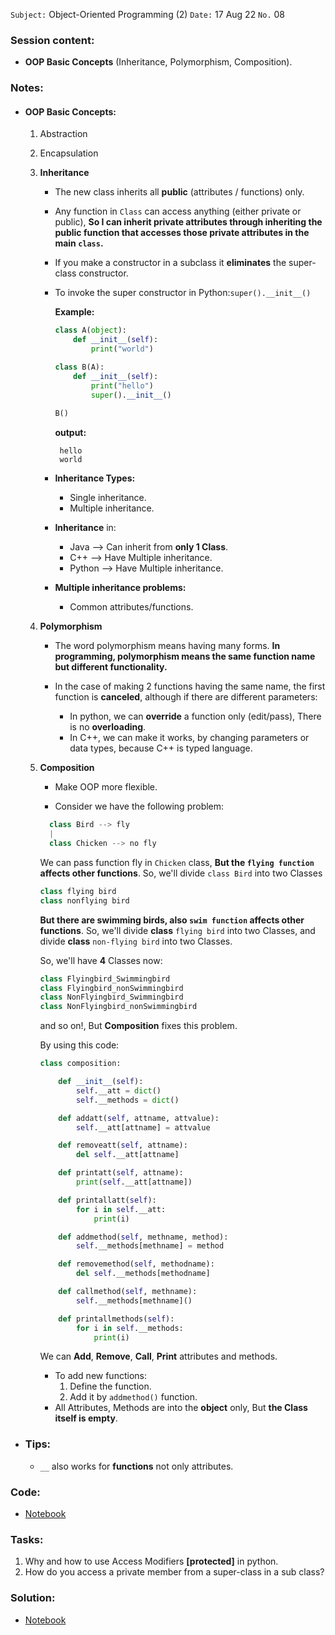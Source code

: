  `Subject:` Object-Oriented Programming (2)
  `Date:` 17 Aug 22 `No.` 08

### Session content:

- **OOP Basic Concepts** (Inheritance, Polymorphism, Composition).


### Notes:

- #### **OOP Basic Concepts:**

    1. Abstraction

    2. Encapsulation

    3. **Inheritance**

       - The new class inherits all **public** (attributes / functions) only.

       - Any function in `Class` can access anything (either private or public), **So I can inherit private attributes through inheriting the public function that accesses those private attributes in the main `class`.**

       - If you make a constructor in a subclass it **eliminates** the super-class constructor.

       - To invoke the super constructor in Python:`super().__init__()`

         **Example:**

         ```python
         class A(object):
             def __init__(self):
                 print("world")
         
         class B(A):
             def __init__(self):
                 print("hello")
                 super().__init__()
             
         B()  
         ```
         **output:**
         
         ```
          hello
          world
         ```
         
       - **Inheritance Types:**

         - Single inheritance.
         - Multiple inheritance.

       - **Inheritance** in:

         - Java --> Can inherit from **only 1 Class**.
         - C++ --> Have Multiple inheritance.
         - Python --> Have Multiple inheritance.
       - **Multiple inheritance problems:**

         - Common attributes/functions.

         

    4. **Polymorphism**

       - The word polymorphism means having many forms. **In programming, polymorphism means the same function name but different functionality.**
       - In the case of making 2 functions having the same name, the first function is **canceled**, although if there are different parameters:

         - In python, we can **override** a function only (edit/pass), There is no **overloading**.
         -  In C++, we can make it works, by changing parameters or data types, because C++ is typed language.

       

    5. **Composition**

       - Make OOP more flexible.
       
       - Consider we have the following problem:
       
       ```python
         class Bird --> fly
         |
         class Chicken --> no fly
       ```
       
         We can pass function fly in `Chicken` class, **But the `flying function` affects other functions**.
         So, we'll divide `class Bird`  into two Classes
       
         ```python
         class flying bird
         class nonflying bird
         ```
       
         **But there are swimming birds, also `swim function` affects other functions**. So, we'll divide **class** `flying bird` into two Classes,  and divide **class** `non-flying bird` into two Classes.
       
         So, we'll have **4** Classes now:
       
         ```python
         class Flyingbird_Swimmingbird
         class Flyingbird_nonSwimmingbird
         class NonFlyingbird_Swimmingbird
         class NonFlyingbird_nonSwimmingbird
         ```
       
       and so on!, But **Composition** fixes this problem.
       
       By using this code:
       
       ```python
       class composition:
       
           def __init__(self):
               self.__att = dict()
               self.__methods = dict()
       
           def addatt(self, attname, attvalue):
               self.__att[attname] = attvalue
       
           def removeatt(self, attname):
               del self.__att[attname]
       
           def printatt(self, attname):
               print(self.__att[attname])
       
           def printallatt(self):
               for i in self.__att:
                   print(i)
       
           def addmethod(self, methname, method):
               self.__methods[methname] = method
       
           def removemethod(self, methodname):
               del self.__methods[methodname]
       
           def callmethod(self, methname):
               self.__methods[methname]()
       
           def printallmethods(self):
               for i in self.__methods:
                   print(i)
       ```
       
       We can **Add**, **Remove**, **Call**, **Print** attributes and methods.
       
       - To add new functions:
         1. Define the function.
         2. Add it by `addmethod()` function.
       - All Attributes, Methods are into the **object** only, But **the Class itself is empty**.
       
        

- ### **Tips:**
    - `__` also works for **functions** not only attributes.
    
      


### Code:

- [Notebook]([https://github.com/AhmedUZaki/INSTANT-AI/blob/main/Session%2008/Session%208%20Notebook.ipynb](https://github.com/AhmedUZaki/INSTANT-AI/blob/main/Track%201_%20Python%20for%20Data%20science/Session%2008/Session%208%20Notebook.ipynb))

### Tasks:

1. Why and how to use Access Modifiers **[protected]** in python. 
2. How do you access a private member from a super-class in a sub class?

### Solution:

- [Notebook](https://github.com/AhmedUZaki/INSTANT-AI/blob/main/Track%201_%20Python%20for%20Data%20science/Session%2008/Session%208%20Tasks.ipynb)




